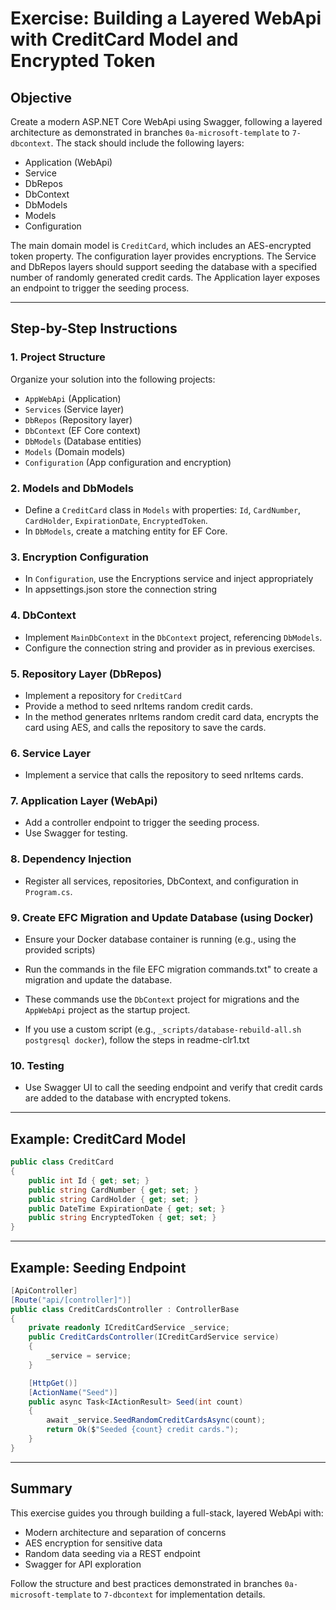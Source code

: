 # Exercise: Building a Layered WebApi with CreditCard Model and Encrypted Token

## Objective
Create a modern ASP.NET Core WebApi using Swagger, following a layered architecture as demonstrated in branches `0a-microsoft-template` to `7-dbcontext`. The stack should include the following layers:
- Application (WebApi)
- Service
- DbRepos
- DbContext
- DbModels
- Models
- Configuration

The main domain model is `CreditCard`, which includes an AES-encrypted token property. The configuration layer provides encryptions. The Service and DbRepos layers should support seeding the database with a specified number of randomly generated credit cards. The Application layer exposes an endpoint to trigger the seeding process.

---

## Step-by-Step Instructions

### 1. Project Structure
Organize your solution into the following projects:
- `AppWebApi` (Application)
- `Services` (Service layer)
- `DbRepos` (Repository layer)
- `DbContext` (EF Core context)
- `DbModels` (Database entities)
- `Models` (Domain models)
- `Configuration` (App configuration and encryption)

### 2. Models and DbModels
- Define a `CreditCard` class in `Models` with properties: `Id`, `CardNumber`, `CardHolder`, `ExpirationDate`, `EncryptedToken`.
- In `DbModels`, create a matching entity for EF Core.

### 3. Encryption Configuration
- In `Configuration`, use the Encryptions service and inject appropriately
- In appsettings.json store the connection string

### 4. DbContext
- Implement `MainDbContext` in the `DbContext` project, referencing `DbModels`.
- Configure the connection string and provider as in previous exercises.

### 5. Repository Layer (DbRepos)
- Implement a repository for `CreditCard`
- Provide a method to seed nrItems random credit cards.
- In the method generates nrItems random credit card data, encrypts the card using AES, and calls the repository to save the cards.

### 6. Service Layer
- Implement a service that calls the repository to seed nrItems cards.

### 7. Application Layer (WebApi)
- Add a controller endpoint to trigger the seeding process.
- Use Swagger for testing.

### 8. Dependency Injection
- Register all services, repositories, DbContext, and configuration in `Program.cs`.

### 9. Create EFC Migration and Update Database (using Docker)
- Ensure your Docker database container is running (e.g., using the provided scripts)

- Run the commands in the file EFC migration commands.txt" to create a migration and update the database. 
- These commands use the `DbContext` project for migrations and the `AppWebApi` project as the startup project.

- If you use a custom script (e.g., `_scripts/database-rebuild-all.sh postgresql docker`), follow the steps in readme-clr1.txt

### 10. Testing
- Use Swagger UI to call the seeding endpoint and verify that credit cards are added to the database with encrypted tokens.

---

## Example: CreditCard Model
```csharp
public class CreditCard
{
    public int Id { get; set; }
    public string CardNumber { get; set; }
    public string CardHolder { get; set; }
    public DateTime ExpirationDate { get; set; }
    public string EncryptedToken { get; set; }
}
```

---

## Example: Seeding Endpoint
```csharp
[ApiController]
[Route("api/[controller]")]
public class CreditCardsController : ControllerBase
{
    private readonly ICreditCardService _service;
    public CreditCardsController(ICreditCardService service)
    {
        _service = service;
    }

    [HttpGet()]
    [ActionName("Seed")]
    public async Task<IActionResult> Seed(int count)
    {
        await _service.SeedRandomCreditCardsAsync(count);
        return Ok($"Seeded {count} credit cards.");
    }
}
```

---

## Summary
This exercise guides you through building a full-stack, layered WebApi with:
- Modern architecture and separation of concerns
- AES encryption for sensitive data
- Random data seeding via a REST endpoint
- Swagger for API exploration

Follow the structure and best practices demonstrated in branches `0a-microsoft-template` to `7-dbcontext` for implementation details.
